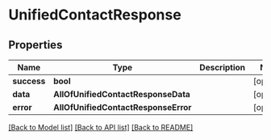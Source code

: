 # UnifiedContactResponse

## Properties
Name | Type | Description | Notes
------------ | ------------- | ------------- | -------------
**success** | **bool** |  | [optional] 
**data** | **AllOfUnifiedContactResponseData** |  | [optional] 
**error** | **AllOfUnifiedContactResponseError** |  | [optional] 

[[Back to Model list]](../README.md#documentation-for-models) [[Back to API list]](../README.md#documentation-for-api-endpoints) [[Back to README]](../README.md)

